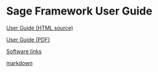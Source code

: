 # Sage Framework User Guide

[User Guide (HTML source)](https://github.com/USNavalResearchLaboratory/sageframework/blob/master/doc/singlehtml/index.html)

[User Guide (PDF)](https://github.com/USNavalResearchLaboratory/sageframework/blob/master/SAGEUserGuide.pdf)

[Software links](https://github.com/USNavalResearchLaboratory/sageframework/tree/master/src/_downloads)


[markdown](https://github.com/USNavalResearchLaboratory/sageframework/blob/master/doc/md/index.md)
